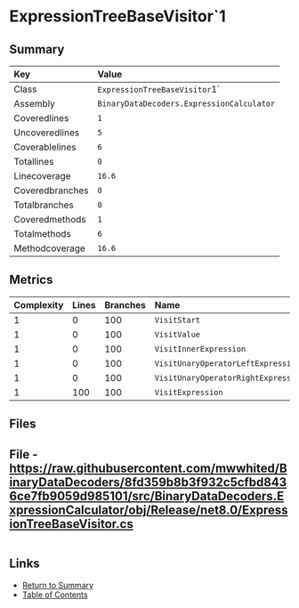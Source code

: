 ﻿# ExpressionTreeBaseVisitor`1

## Summary

| Key             | Value                                     |
| :-------------- | :---------------------------------------- |
| Class           | `ExpressionTreeBaseVisitor`1`             |
| Assembly        | `BinaryDataDecoders.ExpressionCalculator` |
| Coveredlines    | `1`                                       |
| Uncoveredlines  | `5`                                       |
| Coverablelines  | `6`                                       |
| Totallines      | `0`                                       |
| Linecoverage    | `16.6`                                    |
| Coveredbranches | `0`                                       |
| Totalbranches   | `0`                                       |
| Coveredmethods  | `1`                                       |
| Totalmethods    | `6`                                       |
| Methodcoverage  | `16.6`                                    |

## Metrics

| Complexity | Lines | Branches | Name                                |
| :--------- | :---- | :------- | :---------------------------------- |
| 1          | 0     | 100      | `VisitStart`                        |
| 1          | 0     | 100      | `VisitValue`                        |
| 1          | 0     | 100      | `VisitInnerExpression`              |
| 1          | 0     | 100      | `VisitUnaryOperatorLeftExpression`  |
| 1          | 0     | 100      | `VisitUnaryOperatorRightExpression` |
| 1          | 100   | 100      | `VisitExpression`                   |

## Files

## File - https://raw.githubusercontent.com/mwwhited/BinaryDataDecoders/8fd359b8b3f932c5cfbd8436ce7fb9059d985101/src/BinaryDataDecoders.ExpressionCalculator/obj/Release/net8.0/ExpressionTreeBaseVisitor.cs

```CSharp
```

## Links

* [Return to Summary](Summary.md)
* [Table of Contents](../TOC.md)

